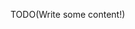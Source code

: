 <!--Title:Data Conversion within Specifications-->
<!--Url:conversion-->

TODO(Write some content!)

